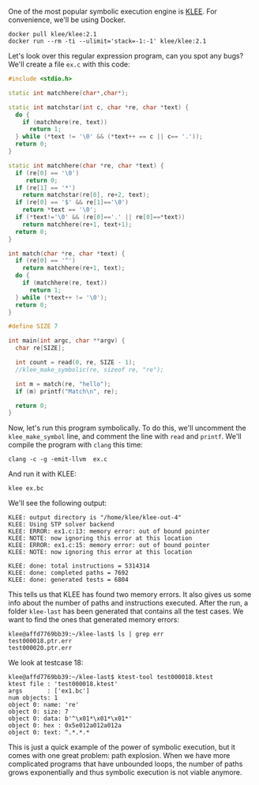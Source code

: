 One of the most popular symbolic execution engine is [KLEE](https://klee.github.io/).
For convenience, we'll be using Docker.

```console
docker pull klee/klee:2.1
docker run --rm -ti --ulimit='stack=-1:-1' klee/klee:2.1
```

Let's look over this regular expression program, can you spot any bugs?
We'll create a file `ex.c` with this code:

```C++
#include <stdio.h>

static int matchhere(char*,char*);

static int matchstar(int c, char *re, char *text) {
  do {
    if (matchhere(re, text))
      return 1;
  } while (*text != '\0' && (*text++ == c || c== '.'));
  return 0;
}

static int matchhere(char *re, char *text) {
  if (re[0] == '\0')
     return 0;
  if (re[1] == '*')
    return matchstar(re[0], re+2, text);
  if (re[0] == '$' && re[1]=='\0')
    return *text == '\0';
  if (*text!='\0' && (re[0]=='.' || re[0]==*text))
    return matchhere(re+1, text+1);
  return 0;
}

int match(char *re, char *text) {
  if (re[0] == '^')
    return matchhere(re+1, text);
  do {
    if (matchhere(re, text))
      return 1;
  } while (*text++ != '\0');
  return 0;
}

#define SIZE 7

int main(int argc, char **argv) {
  char re[SIZE];

  int count = read(0, re, SIZE - 1);
  //klee_make_symbolic(re, sizeof re, "re");

  int m = match(re, "hello");
  if (m) printf("Match\n", re);

  return 0;
}
```

Now, let's run this program symbolically.
To do this, we'll uncomment the `klee_make_symbol` line, and comment the line with `read` and `printf`.
We'll compile the program with `clang` this time:

```console
clang -c -g -emit-llvm  ex.c
```

And run it with KLEE:

```console
klee ex.bc
```

We'll see the following output:

```
KLEE: output directory is "/home/klee/klee-out-4"
KLEE: Using STP solver backend
KLEE: ERROR: ex1.c:13: memory error: out of bound pointer
KLEE: NOTE: now ignoring this error at this location
KLEE: ERROR: ex1.c:15: memory error: out of bound pointer
KLEE: NOTE: now ignoring this error at this location

KLEE: done: total instructions = 5314314
KLEE: done: completed paths = 7692
KLEE: done: generated tests = 6804
```

This tells us that KLEE has found two memory errors.
It also gives us some info about the number of paths and instructions executed.
After the run, a folder `klee-last` has been generated that contains all the test cases.
We want to find the ones that generated memory errors:

```console
klee@affd7769bb39:~/klee-last$ ls | grep err
test000018.ptr.err
test000020.ptr.err
```

We look at testcase 18:

```console
klee@affd7769bb39:~/klee-last$ ktest-tool test000018.ktest
ktest file : 'test000018.ktest'
args       : ['ex1.bc']
num objects: 1
object 0: name: 're'
object 0: size: 7
object 0: data: b'^\x01*\x01*\x01*'
object 0: hex : 0x5e012a012a012a
object 0: text: ^.*.*.*
```

This is just a quick example of the power of symbolic execution, but it comes with one great problem: path explosion.
When we have more complicated programs that have unbounded loops, the number of paths grows exponentially and thus symbolic execution is not viable anymore.
